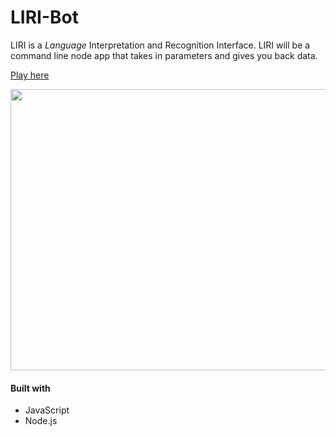 # LIRI-Bot

 LIRI is a _Language_ Interpretation and Recognition Interface. LIRI will be a command line node app that takes in parameters and gives you back data.

[Play here](https://thisiswhale.github.io/TriviaGame/)

<p align="center"><img width="700" height="450" src="https://user-images.githubusercontent.com/16066443/39556554-011794c6-4e36-11e8-9530-779a233a3e09.gif"></p>

#### Built with
  - JavaScript
  - Node.js
